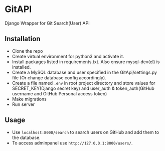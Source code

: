 # GitAPI
Django Wrapper for Git Search(User) API


## Installation
- Clone the repo
- Create virtual environment for python3 and activate it.
- Install packages listed in requirements.txt. Also ensure mysql-dev(el) is installed.
- Create a MySQL database and user specified in the GitApi/settings.py file (Or change database config accordingly).
- Create a file named `.env` in root project directory and store values for SECRET_KEY(Django secret key) and  user_auth & token_auth(GitHub username and GitHub Personal access token)
- Make migrations 
- Run server

## Usage
- Use `localhost:8000/search` to search users on GitHub and add them to the database.
- To access adminpanel use `http://127.0.0.1:8000/users/`.





